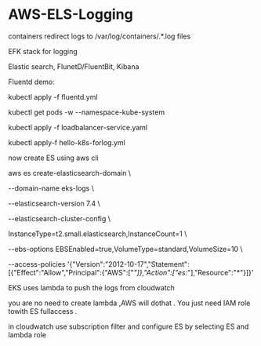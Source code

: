 # AWS-ELS-Logging

containers redirect logs to /var/log/containers/.*.log files

EFK stack for logging

Elastic search, FlunetD/FluentBit, Kibana

Fluentd demo:

kubectl apply -f  fluentd.yml

kubectl get pods -w --namespace-kube-system

kubectl apply -f loadbalancer-service.yaml

kubectl apply-f  hello-k8s-forlog.yml

now create ES using aws cli

aws es create-elasticsearch-domain \

  --domain-name eks-logs \

  --elasticsearch-version 7.4 \

  --elasticsearch-cluster-config \

  InstanceType=t2.small.elasticsearch,InstanceCount=1 \

  --ebs-options EBSEnabled=true,VolumeType=standard,VolumeSize=10 \

  --access-policies '{"Version":"2012-10-17","Statement":[{"Effect":"Allow","Principal":{"AWS":["*"]},"Action":["es:*"],"Resource":"*"}]}'

EKS uses lambda to push the logs from cloudwatch

you are no need to create lambda ,AWS will dothat . You just need IAM role towith ES fullaccess .

in cloudwatch use subscription filter and configure ES  by selecting ES and lambda role
